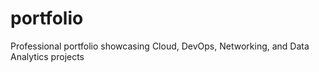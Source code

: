 # portfolio
Professional portfolio showcasing Cloud, DevOps, Networking, and Data Analytics projects
